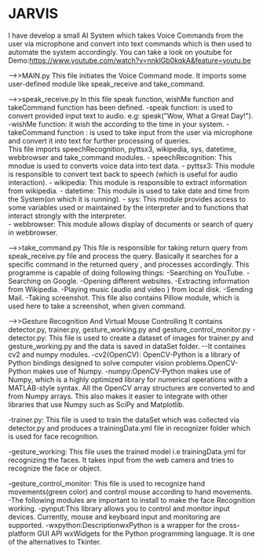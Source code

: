 # JARVIS
I have develop a small AI System which takes Voice Commands from the user via microphone and convert into text commands which is then used to automate the system accordingly. 
You can take a look on youtube for Demo:https://www.youtube.com/watch?v=nnklGb0kqkA&feature=youtu.be

-->>MAIN.py 
   This file initiates the Voice Command mode.
   It imports some user-defined module like speak_receive and take_command.

-->>speak_receive.py
  In this file speak function, wishMe function and takeCommand function has been defined.
  -speak function: is used to convert provided input text to audio.
                    e.g: speak("Wow, What a Great Day!").
  -wishMe function: it wish the according to the time in your system.
  -takeCommand function : is used to take input from the user via microphone and convert it
                          into text for further processing of queries.                          
  This file imports speechRecognition, pyttsx3, wikipedia, sys, datetime, webbrowser and take_command modules.
      - speechRecognition: This mnodue is used to converts voice data into text data.
      - pyttsx3: This module is responsible to convert text back to speech (which is useful for audio interaction).
      - wikipedia: This module is responsible to extract information from wikipedia.
      - datetime: This module is used to take date and time from the System(on which it is running).
      - sys: This module provides access to some variables used or maintained by the interpreter and
              to functions that interact strongly with the interpreter.  
      - webbrowser: This module allows display of documents or search of query in webbrowser.
      
-->>take_command.py
  This file is responsible for taking return query from  speak_receive.py file and process the query.
  Basically it searches for a specific command in the returned query , and processes accordingly.
  This programme is capable of doing following things:
    -Searching on YouTube.
    -Searching on Google.
    -Opening different websites.
    -Extracting information from Wikipedia.
    -Playing music (audio and video ) from local disk.
    -Sending Mail.
    -Taking screenshot.
  This file also contains Pillow module, which is used here to take a screenshot, when given command. 
  
-->>Gesture Recognition And Virtual Mouse Controlling
  It contains detector.py, trainer.py, gesture_working.py and gesture_control_monitor.py
  -detector.py: This file is used to create a dataset of images for trainer.py and gesture_working.py
                and the data is saved in dataSet folder.
               --It containes cv2 and numpy modules.
                 -cv2(OpenCV): OpenCV-Python is a library of Python bindings designed to solve
                              computer vision problems.OpenCV-Python makes use of Numpy.
                 -numpy:OpenCV-Python makes use of Numpy, which is a highly optimized library 
                        for numerical operations with a MATLAB-style syntax.
                        All the OpenCV array structures are converted to and from Numpy arrays.
                        This also makes it easier to integrate with other libraries that use 
                        Numpy such as SciPy and Matplotlib.

  -trainer.py: This file is used to train the dataSet which was collected via detector.py and produces a 
               trainingData.yml file in recognizer folder which is used for face recognition.
  
  -gesture_working: This file uses the trained model i.e trainingData.yml for recognizing the faces.
                    It takes input from the web camera and tries to recognize the face or object.
    
  -gesture_control_monitor: This file is used to recognize hand movements(green color) and control mouse according 
                            to hand movements.
      -The following modules are important to install to make the face Recognition working.
      -pynput:This library allows you to control and monitor input devices. 
              Currently, mouse and keyboard input and monitoring are supported. 
      -wxpython:DescriptionwxPython is a wrapper for the cross-platform GUI API wxWidgets for the
                Python programming language. It is one of the alternatives to Tkinter. 
  
  


  
      
